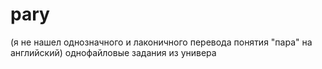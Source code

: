 # pary
(я не нашел однозначного и лаконичного перевода понятия "пара" на английский)
однофайловые задания из универа
